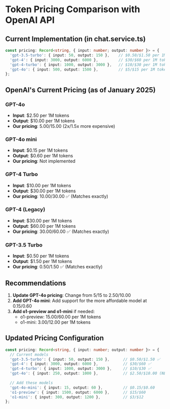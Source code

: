 # Token Pricing Comparison with OpenAI API

## Current Implementation (in chat.service.ts)

```typescript
const pricing: Record<string, { input: number; output: number }> = {
  'gpt-3.5-turbo': { input: 50, output: 150 },    // $0.50/$1.50 per 1M tokens
  'gpt-4': { input: 3000, output: 6000 },         // $30/$60 per 1M tokens
  'gpt-4-turbo': { input: 1000, output: 3000 },   // $10/$30 per 1M tokens
  'gpt-4o': { input: 500, output: 1500 },         // $5/$15 per 1M tokens
};
```

## OpenAI's Current Pricing (as of January 2025)

### GPT-4o
- **Input**: $2.50 per 1M tokens
- **Output**: $10.00 per 1M tokens
- **Our pricing**: $5.00/$15.00 (2x/1.5x more expensive)

### GPT-4o mini
- **Input**: $0.15 per 1M tokens
- **Output**: $0.60 per 1M tokens
- **Our pricing**: Not implemented

### GPT-4 Turbo
- **Input**: $10.00 per 1M tokens
- **Output**: $30.00 per 1M tokens
- **Our pricing**: $10.00/$30.00 ✅ (Matches exactly)

### GPT-4 (Legacy)
- **Input**: $30.00 per 1M tokens
- **Output**: $60.00 per 1M tokens
- **Our pricing**: $30.00/$60.00 ✅ (Matches exactly)

### GPT-3.5 Turbo
- **Input**: $0.50 per 1M tokens
- **Output**: $1.50 per 1M tokens
- **Our pricing**: $0.50/$1.50 ✅ (Matches exactly)

## Recommendations

1. **Update GPT-4o pricing**: Change from $5/$15 to $2.50/$10.00
2. **Add GPT-4o mini**: Add support for the more affordable model at $0.15/$0.60
3. **Add o1-preview and o1-mini** if needed:
   - o1-preview: $15.00/$60.00 per 1M tokens
   - o1-mini: $3.00/$12.00 per 1M tokens

## Updated Pricing Configuration

```typescript
const pricing: Record<string, { input: number; output: number }> = {
  // Current models
  'gpt-3.5-turbo': { input: 50, output: 150 },      // $0.50/$1.50 ✅
  'gpt-4': { input: 3000, output: 6000 },           // $30/$60 ✅
  'gpt-4-turbo': { input: 1000, output: 3000 },     // $10/$30 ✅
  'gpt-4o': { input: 250, output: 1000 },           // $2.50/$10.00 (NEEDS UPDATE)
  
  // Add these models
  'gpt-4o-mini': { input: 15, output: 60 },         // $0.15/$0.60
  'o1-preview': { input: 1500, output: 6000 },      // $15/$60
  'o1-mini': { input: 300, output: 1200 },          // $3/$12
};
```